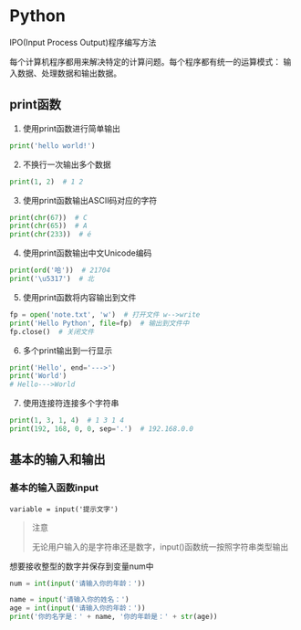 # Python

IPO(Input Process Output)程序编写方法

每个计算机程序都用来解决特定的计算问题。每个程序都有统一的运算模式：
输入数据、处理数据和输出数据。

## print函数

1. 使用print函数进行简单输出

```python
print('hello world!')
```

2. 不换行一次输出多个数据

```python
print(1, 2)  # 1 2
```

3. 使用print函数输出ASCII码对应的字符

```python
print(chr(67))  # C
print(chr(65))  # A
print(chr(233))  # é
```

4. 使用print函数输出中文Unicode编码

```python
print(ord('哈'))  # 21704
print('\u5317')  # 北
```

5. 使用print函数将内容输出到文件

```python
fp = open('note.txt', 'w')  # 打开文件 w-->write
print('Hello Python', file=fp)  # 输出到文件中
fp.close()  # 关闭文件
```

6. 多个print输出到一行显示

```python
print('Hello', end='--->')
print('World')
# Hello--->World
```

7. 使用连接符连接多个字符串

```python
print(1, 3, 1, 4)  # 1 3 1 4
print(192, 168, 0, 0, sep='.')  # 192.168.0.0
```

## 基本的输入和输出

### 基本的输入函数input

`variable = input('提示文字')`

> 注意
>
> 无论用户输入的是字符串还是数字，input()函数统一按照字符串类型输出

想要接收整型的数字并保存到变量num中

```python
num = int(input('请输入你的年龄：'))
```

```python
name = input('请输入你的姓名：')
age = int(input('请输入你的年龄：'))
print('你的名字是：' + name, '你的年龄是：' + str(age))
```

